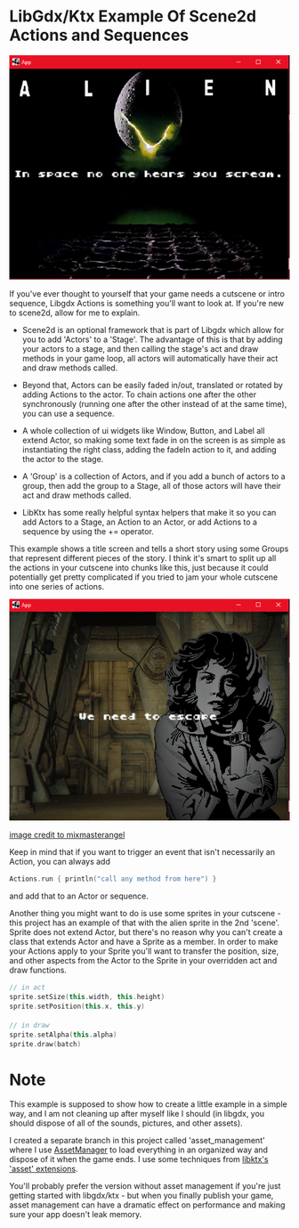 # LibGdx/Ktx Example Of Scene2d Actions and Sequences

![cutscene01](.github/cutscene01.png?raw=true)

If you've ever thought to yourself that your game needs a cutscene or intro sequence, Libgdx Actions is something you'll want to look at. If you're new to scene2d, allow for me to explain.

- Scene2d is an optional framework that is part of Libgdx which allow for you to add 'Actors' to a 'Stage'. The advantage of this is that by adding your actors to a stage, and then calling the stage's act and draw methods in your game loop, all actors will automatically have their act and draw methods called.

- Beyond that, Actors can be easily faded in/out, translated or rotated by adding Actions to the actor. To chain actions one after the other synchronously (running one after the other instead of at the same time), you can use a sequence.

- A whole collection of ui widgets like Window, Button, and Label all extend Actor, so making some text fade in on the screen is as simple as instantiating the right class, adding the fadeIn action to it, and adding the actor to the stage.

- A 'Group' is a collection of Actors, and if you add a bunch of actors to a group, then add the group to a Stage, all of those actors will have their act and draw methods called.

- LibKtx has some really helpful syntax helpers that make it so you can add Actors to a Stage, an Action to an Actor, or add Actions to a sequence by using the += operator.

This example shows a title screen and tells a short story using some Groups that represent different pieces of the story. I think it's smart to split up all the actions in your cutscene into chunks like this, just because it could potentially get pretty complicated if you tried to jam your whole cutscene into one series of actions.

![cutscene02](.github/cutscene02.png?raw=true)  

[image credit to mixmasterangel](https://www.deviantart.com/mixmasterangel/art/Ellen-Ripley-436035869)

Keep in mind that if you want to trigger an event that isn't necessarily an Action, you can always add 

```kotlin
Actions.run { println("call any method from here") } 
```

and add that to an Actor or sequence.

Another thing you might want to do is use some sprites in your cutscene - this project has an example of that with the alien sprite in the 2nd 'scene'. Sprite does not extend Actor, but there's no reason why you can't create a class that extends Actor and have a Sprite as a member. In order to make your Actions apply to your Sprite you'll want to transfer the position, size, and other aspects from the Actor to the Sprite in your overridden act and draw functions.

```kotlin
// in act
sprite.setSize(this.width, this.height)
sprite.setPosition(this.x, this.y)

// in draw
sprite.setAlpha(this.alpha)
sprite.draw(batch)
```

# Note

This example is supposed to show how to create a little example in a simple way, and I am not cleaning up after myself like I should (in libgdx, you should dispose of all of the sounds, pictures, and other assets).

I created a separate branch in this project called 'asset_management' where I use [AssetManager](https://github.com/libgdx/libgdx/wiki/Managing-your-assets) to load everything in an organized way and dispose of it when the game ends. I use some techniques from [libktx's 'asset' extensions](https://github.com/libktx/ktx/tree/master/assets).

You'll probably prefer the version without asset management if you're just getting started with libgdx/ktx - but when you finally publish your game, asset management can have a dramatic effect on performance and making sure your app doesn't leak memory.
